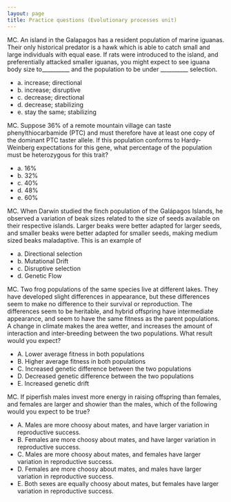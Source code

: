 ```yaml
---
layout: page
title: Practice questions (Evolutionary processes unit)
---
```


MC. An island in the Galapagos has a resident population of marine
iguanas. Their only historical predator is a hawk which is able to
catch small and large individuals with equal ease. If rats were
introduced to the island, and preferentially attacked smaller iguanas,
you might expect to see iguana body size to__________ and the
population to be under __________ selection.

* a.  increase; directional
* b.  increase; disruptive
* c.  decrease; directional
* d.  decrease; stabilizing
* e.  stay the same; stabilizing

MC. Suppose 36% of a remote mountain village can taste
phenylthiocarbamide (PTC) and must therefore have at least one copy of
the dominant PTC taster allele. If this population conforms to
Hardy-Weinberg expectations for this gene, what percentage of the
population must be heterozygous for this trait?

* a.  16%
* b.  32%
* c.  40%
* d.  48%
* e.  60%

MC. When Darwin studied the finch population of the Galápagos Islands,
he observed a variation of beak sizes related to the size of seeds
available on their respective islands. Larger beaks were better
adapted for larger seeds, and smaller beaks were better adapted for
smaller seeds, making medium sized beaks maladaptive. This is an
example of

* a.  Directional selection
* b.  Mutational Drift
* c.  Disruptive selection
* d.  Genetic Flow

MC. Two frog populations of the same species live at different lakes.  They have developed slight differences in appearance, but these differences seem to make no difference to their survival or reproduction.  The differences seem to be heritable, and hybrid offspring have intermediate appearance, and seem to have the same fitness as the parent populations.  A change in climate makes the area wetter, and increases the amount of interaction and inter-breeding between the two populations.   What result would you expect?

* A. Lower average fitness in both populations
* B. Higher average fitness in both populations
* C. Increased genetic difference between the two populations
* D. Decreased genetic difference between the two populations
* E. Increased genetic drift

MC. If piperfish males invest more energy in raising offspring than females, and females are larger and showier than the males, which of the following would you expect to be true?

* A. Males are more choosy about mates, and have larger variation in reproductive success.
* B. Females are more choosy about mates, and have larger variation in reproductive success.
* C. Males are more choosy about mates, and females have larger variation in reproductive success.
* D. Females are more choosy about mates, and males have larger variation in reproductive success.
* E. Both sexes are equally choosy about mates, but females have larger variation in reproductive success.

